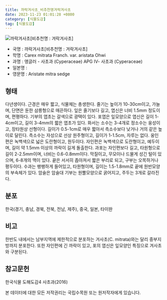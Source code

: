 ```yaml
---
title: 까락겨사초_비추천명겨락겨사초
date: 2023-11-23 01:01:28 +0800
category: [식물도감]
tag: [식물도감]
---
```




![까락겨사초[비추천명 : 겨락겨사초]](/fileUpload/plants/basic/illustration/9845_illustration_th2.jpg)
- 국명 : 까락겨사초[비추천명 : 겨락겨사초]
- 학명 : Carex mitrata Franch. var. aristata Ohwi
- 과명 : 앵글러 - 사초과 (Cyperaceae) APG Ⅳ- 사초과 (Cyperaceae)
- 일본명 : 
- 영문명 : Aristate mitra sedge


## 형태
다년생이다. 근경은 매우 짧고, 식물체는 총생한다. 줄기는 높이가 10-30cm이고, 가늘며, 단면은 둔한 삼릉형으로 매끈하다. 잎은 줄기보다 길고, 엽신은 너비 1.5mm 정도이며, 편평하다. 기부의 엽초는 갈색으로 광택이 있다. 포엽은 잎모양으로 엽신은 길이 1-4cm이고, 길이 3-4mm의 짧은 엽초가 있다. 화서는 소수는 3-4개로 정소수는 웅성이고, 장타원상 선형이다. 길이가 0.5-1cm로 매우 짧아서 측소수보다 낮거나 거의 같은 높이로 달린다. 측소수는 자성으로 선상 원주형이고, 길이가 1-1.5cm, 자루는 없다. 웅인편은 녹백색으로 넓은 도란형이고, 원두이다. 자인편은 녹백색으로 도란형이고, 예두이며, 길이 약 1.5mm 이상의 까락이 길게 돌출한다. 과포는 자인편보다 길고, 타원형으로 길이 2-2.5mm이며, 너비는 0.6-0.8mm이다. 막질이고, 무모이나 드물게 성긴 털이 있으며, 6-8개의 맥이 있다. 끝은 서서히 좁아져서 짧은 부리로 되고, 구부는 오목하거나 평두이다. 수과는 팽팽하게 들어있고, 타원형이며, 길이는 1.5-1.8mm로 끝에 원반모양의 부속체가 있다. 암술은 암술대 기부는 원뿔모양으로 굵어지고, 주두는 3개로 갈라진다.
## 분포
한국(경기, 충남, 경북, 전북, 전남, 제주), 중국, 일본, 타이완
## 비고
한반도 내에서는 남부지역에 제한적으로 분포하는 겨사초(C. mitrata)와는 달리 중부지방까지 분포한다. 또한 자인편에 긴 까락이 있고, 포의 엽신은 잎모양인 특징으로 겨사초와 구분된다.
## 참고문헌
한국식물 도해도감4 사초과(2016)






본 데이터에 대한 모든 저작권리는 국립수목원 또는 원저작자에게 있습니다.

